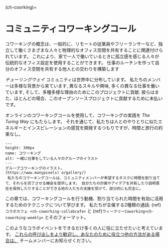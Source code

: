 (ch-coorking)=
# コミュニティコワーキングコール

コワーキングの概念は、一般的に、リモートの従業員やフリーランサーなど、独立して働くさまざまな人々と物理的なオフィス空間を共有することに関連付けられています。 これにより、家で一人で働いているときに孤立感を感じる人々が伝統的なオフィス設定を使用することができます。 仕事のルーチンを作って自分のオフィス空間を共有する他人との交わりを構築します

_チューリングウェイ_ コミュニティは世界中に分布しています。 私たちのメンバーは多様な背景から来ています, 異なるスキルや興味, 多くの異なる仕事を働いています, そして、多種多様な理由のためにこのプロジェクトに貢献. 彼らはまた、ほとんどの場合、このオープンソースプロジェクトに貢献するために未払いです。

オンラインのコワーキングコールを使用して、コワーキングの実践を _The Turing Way_ にもたらします。 それを通じて、私たちは人とのやりとりに似たエネルギーとインスピレーションの感覚を開発するつもりですが、時間と旅行の約束なし。

```{figure} ../figures/coworking.png
---
height: 300px
name: コワーキング
alt: 一緒に仕事をしている人々のグループのイラスト
---
グループコワーキングのイラスト。 
(https://www.manypixels) o/gallery/) 
 私たちのコワーキングコールは、コミュニティメンバーが希望するタスクに時間を割り当てて、それらを完了させる機会を提供します。 自分たちの計画やアイデアを共有したり説明責任を保持したりすることができる他の人たちの支援を受けて、部分的にも完全に。
```

この章では、コワーキングコールを行う動機、割り当てられた時間を有効に活用するためのテクニックについて学びます。 私たちが主催する2種類の通話: {ref}`コラボカフェ <ch-coworking-collabcafe>` と {ref}`ウィークリーCoworking<ch-coworking-weekly>` とそのフォーマット。

このようなコラボイベントをできるだけ多くの人に役に立たせたいと考えています。 [これらの呼び出しをより歓迎し、あなたのために役立つ他の方法がある場合は、](/README.md#get-in-touch) チームメンバーにお知らせください。
